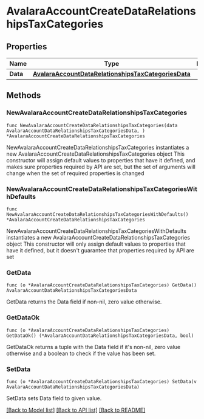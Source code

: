 # AvalaraAccountCreateDataRelationshipsTaxCategories

## Properties

Name | Type | Description | Notes
------------ | ------------- | ------------- | -------------
**Data** | [**AvalaraAccountDataRelationshipsTaxCategoriesData**](AvalaraAccountDataRelationshipsTaxCategoriesData.md) |  | 

## Methods

### NewAvalaraAccountCreateDataRelationshipsTaxCategories

`func NewAvalaraAccountCreateDataRelationshipsTaxCategories(data AvalaraAccountDataRelationshipsTaxCategoriesData, ) *AvalaraAccountCreateDataRelationshipsTaxCategories`

NewAvalaraAccountCreateDataRelationshipsTaxCategories instantiates a new AvalaraAccountCreateDataRelationshipsTaxCategories object
This constructor will assign default values to properties that have it defined,
and makes sure properties required by API are set, but the set of arguments
will change when the set of required properties is changed

### NewAvalaraAccountCreateDataRelationshipsTaxCategoriesWithDefaults

`func NewAvalaraAccountCreateDataRelationshipsTaxCategoriesWithDefaults() *AvalaraAccountCreateDataRelationshipsTaxCategories`

NewAvalaraAccountCreateDataRelationshipsTaxCategoriesWithDefaults instantiates a new AvalaraAccountCreateDataRelationshipsTaxCategories object
This constructor will only assign default values to properties that have it defined,
but it doesn't guarantee that properties required by API are set

### GetData

`func (o *AvalaraAccountCreateDataRelationshipsTaxCategories) GetData() AvalaraAccountDataRelationshipsTaxCategoriesData`

GetData returns the Data field if non-nil, zero value otherwise.

### GetDataOk

`func (o *AvalaraAccountCreateDataRelationshipsTaxCategories) GetDataOk() (*AvalaraAccountDataRelationshipsTaxCategoriesData, bool)`

GetDataOk returns a tuple with the Data field if it's non-nil, zero value otherwise
and a boolean to check if the value has been set.

### SetData

`func (o *AvalaraAccountCreateDataRelationshipsTaxCategories) SetData(v AvalaraAccountDataRelationshipsTaxCategoriesData)`

SetData sets Data field to given value.



[[Back to Model list]](../README.md#documentation-for-models) [[Back to API list]](../README.md#documentation-for-api-endpoints) [[Back to README]](../README.md)


